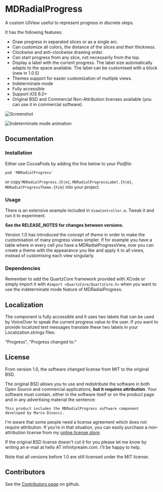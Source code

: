 # MDRadialProgress

A custom UIView useful to represent progress in discrete steps. 

It has the following features:

* Draw progress in separated slices or as a single arc.
* Can customize all colors, the distance of the slices and their thickness. 
* Clockwise and anti-clockwise drawing order.
* Can start progress from any slice, not necessarily from the top.
* Display a label with the current progress. The label size automatically adapts to the space available. The label can be customised with a block (new in 1.0.5)
* Themes support for easier customization of multiple views.
* Indeterminate mode
* Fully accessible
* Support iOS 6.0+
* Original BSD and Commercial Non-Attribution licenses available (you can use it in commercial software).


![Screenshot](screenshot.png "Screenshot")

![Indeterminate mode animation](https://cloud.githubusercontent.com/assets/7833300/4783674/223a17ea-5d31-11e4-8671-3e648e23a7c7.gif "Indeterminate mode")

## Documentation

### Installation

Either use CocoaPods by adding the line below to your _Podfile_:

```
pod 'MDRadialProgress'
```

or copy `MDRadialProgress.{h|m}`, `MDRadialProgressLabel.{h|m}`, `MDRadialProgressTheme.{h|m}` into your project.

### Usage

There is an extensive example included in `ViewController.m`. Tweak it and run it to experiment. 

**See the RELEASE_NOTES for changes between versions.**

Version 1.0 has introduced the concept of *theme* in order to make the customisation of many progress views
simpler. If for example you have a table where in every cell you have a MDRadialProgressView, now you
can create a theme with the appearance you like and apply it to all views, instead of customising
each view singularly.

### Dependencies
Remember to add the QuartzCore framework provided with XCode or simply import it with `#import <QuartzCore/QuartzCore.h>` when you want to use
the indeterminate mode feature of MDRadialProgress.

## Localization
The component is fully accessible and it uses two labels that can be used by
VoiceOver to speak the current progress value to the user. 
If you want to provide localized text messages translate these two labels in your Localization.strings files:

"Progress",
"Progress changed to:"

## License
From version 1.0, the software changed license from MIT to the original BSD.

The original BSD allows you to use and redistribute the software in both Open Source
and commercial applications, **but it requires attribution**. 
Your software must contain, either in the software itself or on the product page and in
any advertising material the sentence:

```
This product includes the MDRadialProgress software component developed by Marco Dinacci.
```

I'm aware that some people need a license agreement which does not require attribution. If you’re in that situation, you can easily purchase a non-attribution license from my [online license store](http://sites.fastspring.com/intransitione/product/mdradialprogresslicenses).

If the original BSD license doesn't cut it for you please let me know by writing an e-mail at
hello AT infinityrealm.com. I'll be happy to help.

Note that all versions before 1.0 are still licensed under the MIT license.

## Contributors
See the [Contributors page](https://github.com/mdinacci/MDRadialProgress/graphs/contributors) on github.

